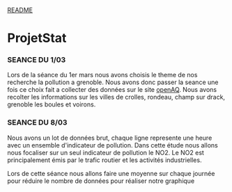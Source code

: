 [README](https://github.com/l3miage-gambiezj/ProjetStat/edit/master/README.md)

# ProjetStat


### SEANCE DU 1/03
Lors de la séance du 1er mars nous avons choisis le theme de nos recherche
la pollution a grenoble.
Nous avons donc passer la seance une fois ce choix fait a collecter des données sur le site [openAQ](https://openaq.org/#/location/3623).
Nous avons recolter les informations sur les villes de crolles, rondeau, champ sur drack, grenoble les boules et voirons.


### SEANCE DU 8/03
Nous avons un lot de données brut, chaque ligne represente une heure avec un ensemble d'indicateur de pollution. 
Dans cette étude nous allons nous focaliser sur un seul indicateur de pollution le NO2. 
Le NO2 est principalement émis par le trafic routier et les activités industrielles.

Lors de cette séance nous allons faire une moyenne sur chaque journée pour réduire le nombre de données pour réaliser notre graphique
